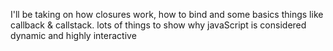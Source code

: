 I'll be taking on how closures work, how to bind and some basics things like callback & callstack. lots of things to show why javaScript is considered dynamic and highly interactive